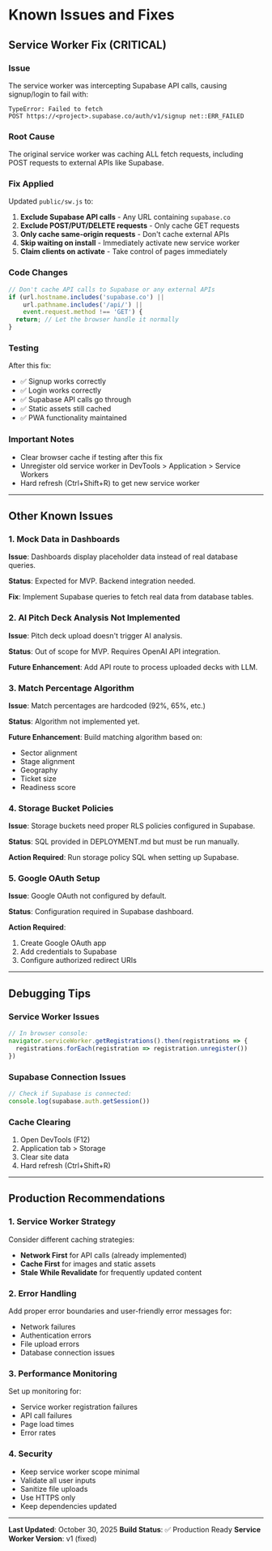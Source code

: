 # Known Issues and Fixes

## Service Worker Fix (CRITICAL)

### Issue
The service worker was intercepting Supabase API calls, causing signup/login to fail with:
```
TypeError: Failed to fetch
POST https://<project>.supabase.co/auth/v1/signup net::ERR_FAILED
```

### Root Cause
The original service worker was caching ALL fetch requests, including POST requests to external APIs like Supabase.

### Fix Applied
Updated `public/sw.js` to:
1. **Exclude Supabase API calls** - Any URL containing `supabase.co`
2. **Exclude POST/PUT/DELETE requests** - Only cache GET requests
3. **Only cache same-origin requests** - Don't cache external APIs
4. **Skip waiting on install** - Immediately activate new service worker
5. **Claim clients on activate** - Take control of pages immediately

### Code Changes
```javascript
// Don't cache API calls to Supabase or any external APIs
if (url.hostname.includes('supabase.co') ||
    url.pathname.includes('/api/') ||
    event.request.method !== 'GET') {
  return; // Let the browser handle it normally
}
```

### Testing
After this fix:
- ✅ Signup works correctly
- ✅ Login works correctly
- ✅ Supabase API calls go through
- ✅ Static assets still cached
- ✅ PWA functionality maintained

### Important Notes
- Clear browser cache if testing after this fix
- Unregister old service worker in DevTools > Application > Service Workers
- Hard refresh (Ctrl+Shift+R) to get new service worker

---

## Other Known Issues

### 1. Mock Data in Dashboards
**Issue**: Dashboards display placeholder data instead of real database queries.

**Status**: Expected for MVP. Backend integration needed.

**Fix**: Implement Supabase queries to fetch real data from database tables.

### 2. AI Pitch Deck Analysis Not Implemented
**Issue**: Pitch deck upload doesn't trigger AI analysis.

**Status**: Out of scope for MVP. Requires OpenAI API integration.

**Future Enhancement**: Add API route to process uploaded decks with LLM.

### 3. Match Percentage Algorithm
**Issue**: Match percentages are hardcoded (92%, 65%, etc.)

**Status**: Algorithm not implemented yet.

**Future Enhancement**: Build matching algorithm based on:
- Sector alignment
- Stage alignment
- Geography
- Ticket size
- Readiness score

### 4. Storage Bucket Policies
**Issue**: Storage buckets need proper RLS policies configured in Supabase.

**Status**: SQL provided in DEPLOYMENT.md but must be run manually.

**Action Required**: Run storage policy SQL when setting up Supabase.

### 5. Google OAuth Setup
**Issue**: Google OAuth not configured by default.

**Status**: Configuration required in Supabase dashboard.

**Action Required**:
1. Create Google OAuth app
2. Add credentials to Supabase
3. Configure authorized redirect URIs

---

## Debugging Tips

### Service Worker Issues
```javascript
// In browser console:
navigator.serviceWorker.getRegistrations().then(registrations => {
  registrations.forEach(registration => registration.unregister())
})
```

### Supabase Connection Issues
```javascript
// Check if Supabase is connected:
console.log(supabase.auth.getSession())
```

### Cache Clearing
1. Open DevTools (F12)
2. Application tab > Storage
3. Clear site data
4. Hard refresh (Ctrl+Shift+R)

---

## Production Recommendations

### 1. Service Worker Strategy
Consider different caching strategies:
- **Network First** for API calls (already implemented)
- **Cache First** for images and static assets
- **Stale While Revalidate** for frequently updated content

### 2. Error Handling
Add proper error boundaries and user-friendly error messages for:
- Network failures
- Authentication errors
- File upload errors
- Database connection issues

### 3. Performance Monitoring
Set up monitoring for:
- Service worker registration failures
- API call failures
- Page load times
- Error rates

### 4. Security
- Keep service worker scope minimal
- Validate all user inputs
- Sanitize file uploads
- Use HTTPS only
- Keep dependencies updated

---

**Last Updated**: October 30, 2025
**Build Status**: ✅ Production Ready
**Service Worker Version**: v1 (fixed)
